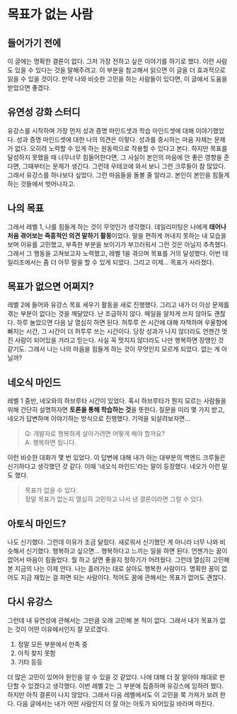 # 목표가 없는 사람

## 들어가기 전에
이 글에는 명확한 결론이 없다.
그저 가장 전하고 싶은 이야기를 하기로 했다.
이런 사람도 있을 수 있다는 것을 말해주려고.
이 부분을 참고해서 읽으면 이 글을 더 효과적으로 읽을 수 있을 것이다.
만약 나와 비슷한 고민을 하는 사람들이 있다면, 이 글에서 도움을 받았으면 좋겠다.

## 유연성 강화 스터디
유강스를 시작하며 가장 먼저 성과 증명 마인드셋과 학습 마인드셋에 대해 이야기했었다.
성과 증명 마인드셋에 대한 나의 의견은 이렇다.
성과를 중시하는 마음 자체는 문제가 없다.
오히려 노력할 수 있게 하는 원동력으로 작용할 수 있다고 본다.
하지만 목표를 달성하지 못했을 때 너무너무 힘들어한다면, 그 사실이 본인의 마음에 안 좋은 영향을 준다면,
그때부터는 문제가 생긴다.
그런데 우테코에 와서 보니 그런 크루들이 참 많았다.
그래서 유강스를 하나보다 싶었다.
그런 마음들을 돌볼 줄 알라고.
본인이 본인을 힘들게 하는 것들에서 벗어나자고.

## 나의 목표
그래서 레벨 1, 나를 힘들게 하는 것이 무엇인가 생각했다.
데일리미팅은 나에게 **태어나 처음 겪어보는 즉흥적인 의견 말하기 활동**이었다.
말을 편하게 꺼내지 못하는 내 모습을 보며 이유를 고민했고,
부족한 부분을 보이기가 부끄러워서 그런 것은 아닐지 추측했다.
그래서 그 행동을 고쳐보고자 노력했고, 레벨 1을 겪으며 목표를 거의 달성했다.
이번 데일리조에서는 좀 더 아무 말을 할 수 있게 되었다.
그리고 이제... 목표가 사라졌다.

## 목표가 없으면 어쩌지?
레벨 2에 들어와 유강스 목표 세우기 활동을 새로 진행했다.
그리고 내가 더 이상 문제를 겪는 부분이 없다는 것을 깨달았다.
난 조급하지 않다. 매일을 알차게 쓰지 않아도 괜찮다.
하루 놀았으면 다음 날 열심히 하면 된다.
허투루 쓴 시간에 대해 자책하며 우울함에 빠지는 시간, 그 시간이 더 허투루 쓰는 시간이다.
당장 성과가 나지 않더라도 언젠간 멋진 사람이 되어있을 거라고 믿는다.
사실 꼭 멋지지 않더라도 나만 행복하면 장땡인 것 같기도.
그래서 나는 나의 마음을 힘들게 하는 것이 무엇인지 모르게 되었다.
없는 게 아닐까?

## 네오식 마인드
레벨 1 중반, 네오와의 하브루타 시간이 있었다.
혹시 하브루타가 뭔지 모르는 사람들을 위해 간단히 설명하자면 **토론을 통해 학습하는 것**을 뜻한다.
질문을 미리 몇 가지 받고, 네오가 답변하며 이야기하는 방식으로 진행했다.
기억을 되살려보자면...
> Q: 개발자로 행복하게 살아가려면 어떻게 해야 할까요?  
> A: 행복하면 됩니다.

이런 비슷한 대화가 몇 번 있었다.
이 답변에 대해 내가 아는 대부분의 백엔드 크루들은 신기하다고 생각했던 것 같다.
이때 '네오식 마인드'라는 말이 등장했다.
네오가 이런 말도 했다.
> 목표가 없을 수 있다.  
> 정말 목표가 없는지 열심히 고민하고 나서 낸 결론이라면 그럴 수 있다.

## 아토식 마인드?
나도 신기했다.
그런데 이유가 조금 달랐다.
새로워서 신기했던 게 아니라 너무 나와 비슷해서 신기했다.
행복하고 싶으면... 행복하다고 느끼는 일을 하면 된다.
언젠가는 꿈이 없어서 마음이 힘들었다.
뭘 하고 살면 좋을지 정하기가 어려웠다.
그런데 열심히 고민해 본 지금의 나는 이제 안다.
나는 흘러가는 대로 살아도 행복한 사람이다.
명확한 꿈이 없어도 지금 재밌는 걸 하면 되는 사람이다.
적어도 꿈에 관해서는 목표가 없어도 괜찮다.

## 다시 유강스
그런데 내 유연성에 관해서는 그만큼 오래 고민해 본 적이 없다.
그래서 내가 목표가 없는 것이 어떤 이유에서인지 잘 모르겠다.
1. 정말 모든 부분에서 만족 중
2. 아직 찾지 못함
3. 기타 등등

더 많은 고민이 있어야 원인을 알 수 있을 것 같았다.
나에 대해 더 잘 알아야 제대로 판단할 수 있겠다고 생각했다.
이번 레벨 2는 그 부분에 집중하며 유강스에 임하려 했다.
하지만 아직 결론이 나지 않았다.
그래서 다음 레벨에서도 이 고민을 쭉 가져가 보려 한다.
다음 글에서는 내가 어떤 사람인지 더 잘 아는 아토가 되어있길 바라며 마친다.
